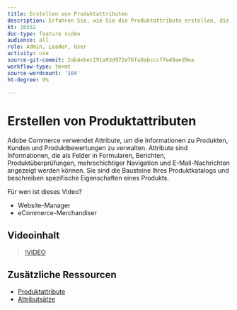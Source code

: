 ```yaml
---
title: Erstellen von Produktattributen
description: Erfahren Sie, wie Sie die Produktattribute erstellen, die verwendet werden, um die Informationen zu Produkten, Kunden und Produktbewertungen zu verwalten.
kt: 10552
doc-type: feature video
audience: all
role: Admin, Leader, User
activity: use
source-git-commit: 2ab4ebec191a93d972e76fa0abcccf7e49aed9ea
workflow-type: tm+mt
source-wordcount: '104'
ht-degree: 0%

---
```


# Erstellen von Produktattributen

Adobe Commerce verwendet Attribute, um die Informationen zu Produkten, Kunden und Produktbewertungen zu verwalten. Attribute sind Informationen, die als Felder in Formularen, Berichten, Produktüberprüfungen, mehrschichtiger Navigation und E-Mail-Nachrichten angezeigt werden können. Sie sind die Bausteine Ihres Produktkatalogs und beschreiben spezifische Eigenschaften eines Produkts.

Für wen ist dieses Video?

- Website-Manager
- eCommerce-Merchandiser

## Videoinhalt

>[!VIDEO](https://video.tv.adobe.com/v/343749?quality=12&learn=on)

## Zusätzliche Ressourcen

- [Produktattribute](https://docs.magento.com/user-guide/catalog/product-attributes.html)
- [Attributsätze](https://docs.magento.com/user-guide/stores/attribute-sets.html)
